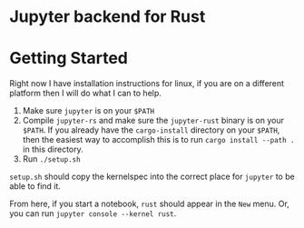 # Jupyter backend for Rust

# Getting Started

Right now I have installation instructions for linux, if you are on a
different platform then I will do what I can to help.

  1. Make sure `jupyter` is on your `$PATH`
  2. Compile `jupyter-rs` and make sure the `jupyter-rust` binary is on
     your `$PATH`. If you already have the `cargo-install` directory on
     your `$PATH`, then the easiest way to accomplish this is to run
     `cargo install --path .` in this directory.
  3. Run `./setup.sh`

`setup.sh` should copy the kernelspec into the correct place for
`jupyter` to be able to find it.

From here, if you start a notebook, `rust` should appear in the `New`
menu. Or, you can run `jupyter console --kernel rust`.

